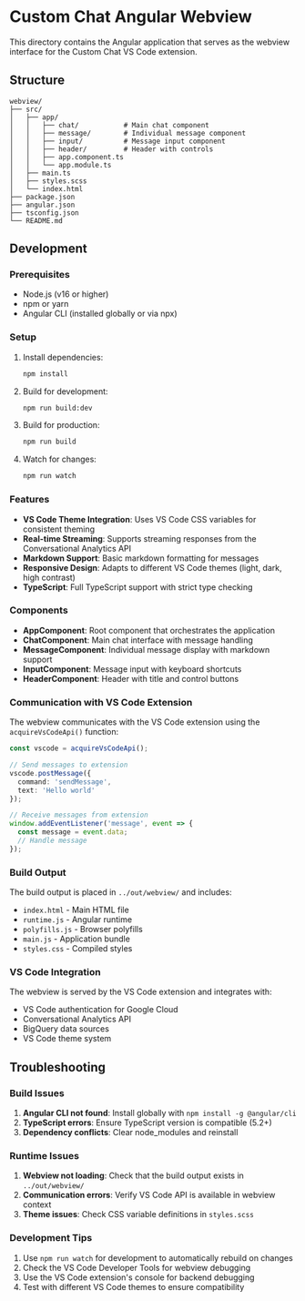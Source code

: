# Custom Chat Angular Webview

This directory contains the Angular application that serves as the webview interface for the Custom Chat VS Code extension.

## Structure

```
webview/
├── src/
│   ├── app/
│   │   ├── chat/           # Main chat component
│   │   ├── message/        # Individual message component
│   │   ├── input/          # Message input component
│   │   ├── header/         # Header with controls
│   │   ├── app.component.ts
│   │   └── app.module.ts
│   ├── main.ts
│   ├── styles.scss
│   └── index.html
├── package.json
├── angular.json
├── tsconfig.json
└── README.md
```

## Development

### Prerequisites

- Node.js (v16 or higher)
- npm or yarn
- Angular CLI (installed globally or via npx)

### Setup

1. Install dependencies:
   ```bash
   npm install
   ```

2. Build for development:
   ```bash
   npm run build:dev
   ```

3. Build for production:
   ```bash
   npm run build
   ```

4. Watch for changes:
   ```bash
   npm run watch
   ```

### Features

- **VS Code Theme Integration**: Uses VS Code CSS variables for consistent theming
- **Real-time Streaming**: Supports streaming responses from the Conversational Analytics API
- **Markdown Support**: Basic markdown formatting for messages
- **Responsive Design**: Adapts to different VS Code themes (light, dark, high contrast)
- **TypeScript**: Full TypeScript support with strict type checking

### Components

- **AppComponent**: Root component that orchestrates the application
- **ChatComponent**: Main chat interface with message handling
- **MessageComponent**: Individual message display with markdown support
- **InputComponent**: Message input with keyboard shortcuts
- **HeaderComponent**: Header with title and control buttons

### Communication with VS Code Extension

The webview communicates with the VS Code extension using the `acquireVsCodeApi()` function:

```typescript
const vscode = acquireVsCodeApi();

// Send messages to extension
vscode.postMessage({
  command: 'sendMessage',
  text: 'Hello world'
});

// Receive messages from extension
window.addEventListener('message', event => {
  const message = event.data;
  // Handle message
});
```

### Build Output

The build output is placed in `../out/webview/` and includes:
- `index.html` - Main HTML file
- `runtime.js` - Angular runtime
- `polyfills.js` - Browser polyfills
- `main.js` - Application bundle
- `styles.css` - Compiled styles

### VS Code Integration

The webview is served by the VS Code extension and integrates with:
- VS Code authentication for Google Cloud
- Conversational Analytics API
- BigQuery data sources
- VS Code theme system

## Troubleshooting

### Build Issues

1. **Angular CLI not found**: Install globally with `npm install -g @angular/cli`
2. **TypeScript errors**: Ensure TypeScript version is compatible (5.2+)
3. **Dependency conflicts**: Clear node_modules and reinstall

### Runtime Issues

1. **Webview not loading**: Check that the build output exists in `../out/webview/`
2. **Communication errors**: Verify VS Code API is available in webview context
3. **Theme issues**: Check CSS variable definitions in `styles.scss`

### Development Tips

1. Use `npm run watch` for development to automatically rebuild on changes
2. Check the VS Code Developer Tools for webview debugging
3. Use the VS Code extension's console for backend debugging
4. Test with different VS Code themes to ensure compatibility 